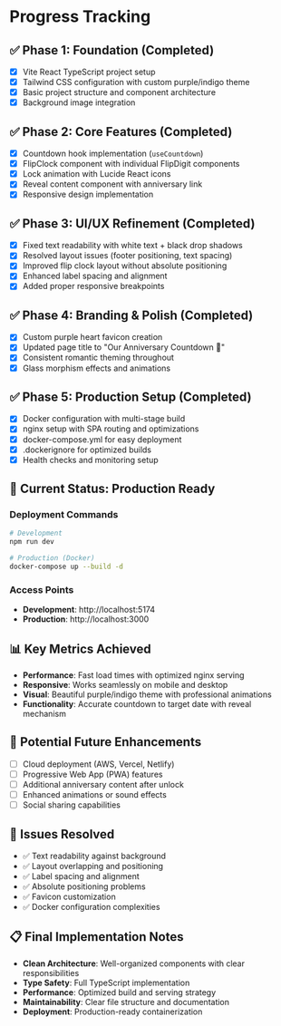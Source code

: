 # Progress Tracking

## ✅ Phase 1: Foundation (Completed)
- [x] Vite React TypeScript project setup
- [x] Tailwind CSS configuration with custom purple/indigo theme
- [x] Basic project structure and component architecture
- [x] Background image integration

## ✅ Phase 2: Core Features (Completed)
- [x] Countdown hook implementation (`useCountdown`)
- [x] FlipClock component with individual FlipDigit components
- [x] Lock animation with Lucide React icons
- [x] Reveal content component with anniversary link
- [x] Responsive design implementation

## ✅ Phase 3: UI/UX Refinement (Completed)
- [x] Fixed text readability with white text + black drop shadows
- [x] Resolved layout issues (footer positioning, text spacing)
- [x] Improved flip clock layout without absolute positioning
- [x] Enhanced label spacing and alignment
- [x] Added proper responsive breakpoints

## ✅ Phase 4: Branding & Polish (Completed)
- [x] Custom purple heart favicon creation
- [x] Updated page title to "Our Anniversary Countdown 💜"
- [x] Consistent romantic theming throughout
- [x] Glass morphism effects and animations

## ✅ Phase 5: Production Setup (Completed)
- [x] Docker configuration with multi-stage build
- [x] nginx setup with SPA routing and optimizations
- [x] docker-compose.yml for easy deployment
- [x] .dockerignore for optimized builds
- [x] Health checks and monitoring setup

## 🎯 Current Status: Production Ready

### Deployment Commands
```bash
# Development
npm run dev

# Production (Docker)
docker-compose up --build -d
```

### Access Points
- **Development**: http://localhost:5174
- **Production**: http://localhost:3000

## 📊 Key Metrics Achieved
- **Performance**: Fast load times with optimized nginx serving
- **Responsive**: Works seamlessly on mobile and desktop
- **Visual**: Beautiful purple/indigo theme with professional animations
- **Functionality**: Accurate countdown to target date with reveal mechanism

## 🔄 Potential Future Enhancements
- [ ] Cloud deployment (AWS, Vercel, Netlify)
- [ ] Progressive Web App (PWA) features
- [ ] Additional anniversary content after unlock
- [ ] Enhanced animations or sound effects
- [ ] Social sharing capabilities

## 🐛 Issues Resolved
- ✅ Text readability against background
- ✅ Layout overlapping and positioning
- ✅ Label spacing and alignment
- ✅ Absolute positioning problems
- ✅ Favicon customization
- ✅ Docker configuration complexities

## 📋 Final Implementation Notes
- **Clean Architecture**: Well-organized components with clear responsibilities
- **Type Safety**: Full TypeScript implementation
- **Performance**: Optimized build and serving strategy
- **Maintainability**: Clear file structure and documentation
- **Deployment**: Production-ready containerization

